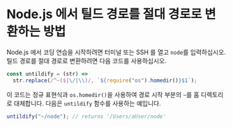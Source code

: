# Node.js 에서 틸드 경로를 절대 경로로 변환하는 방법

Node.js 에서 코딩 연습을 시작하려면 터미널 또는 SSH 를 열고 `node`를 입력하십시오. 틸드 경로를 절대 경로로 변환하려면 다음 코드를 사용하십시오.

```js
const untildify = (str) =>
  str.replace(/^~($|\/|\\)/, `${require("os").homedir()}$1`);
```

이 코드는 정규 표현식과 `os.homedir()`을 사용하여 경로 시작 부분의 `~`를 홈 디렉토리로 대체합니다. 다음은 `untildify` 함수를 사용하는 예입니다.

```js
untildify("~/node"); // returns '/Users/aUser/node'
```
